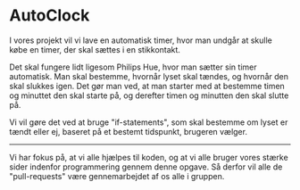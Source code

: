 # AutoClock

I vores projekt vil vi lave en automatisk timer, hvor man undgår at skulle købe en timer, der skal sættes i en stikkontakt. 

Det skal fungere lidt ligesom Philips Hue, hvor man sætter sin timer automatisk. Man skal bestemme, hvornår lyset skal tændes, og hvornår den skal slukkes igen.
Det gør man ved, at man starter med at bestemme timen og minuttet den skal starte på, og derefter timen og minutten den skal slutte på.

Vi vil gøre det ved at bruge "if-statements", som skal bestemme om lyset er tændt eller ej, baseret på et bestemt tidspunkt, brugeren vælger. 

----

Vi har fokus på, at vi alle hjælpes til koden, og at vi alle bruger vores stærke sider indenfor programmering gennem denne opgave. Så derfor vil alle de "pull-requests" være gennemarbejdet af os alle i gruppen. 
